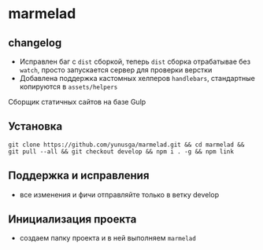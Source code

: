 # marmelad

## changelog
* Исправлен баг с `dist` сборкой, теперь `dist` сборка отрабатывае без `watch`, просто запускается сервер для проверки верстки
* Добавлена поддержка кастомных хелперов ```handlebars```, стандартные копируются в ```assets/helpers```

Сборщик статичных сайтов на базе  Gulp

## Установка
```git clone https://github.com/yunusga/marmelad.git && cd marmelad && git pull --all && git checkout develop && npm i . -g && npm link```

## Поддержка и исправления
- все изменения и фичи отправляйте только в ветку develop

## Инициализация проекта
- создаем папку проекта и в ней выполняем ```marmelad```
